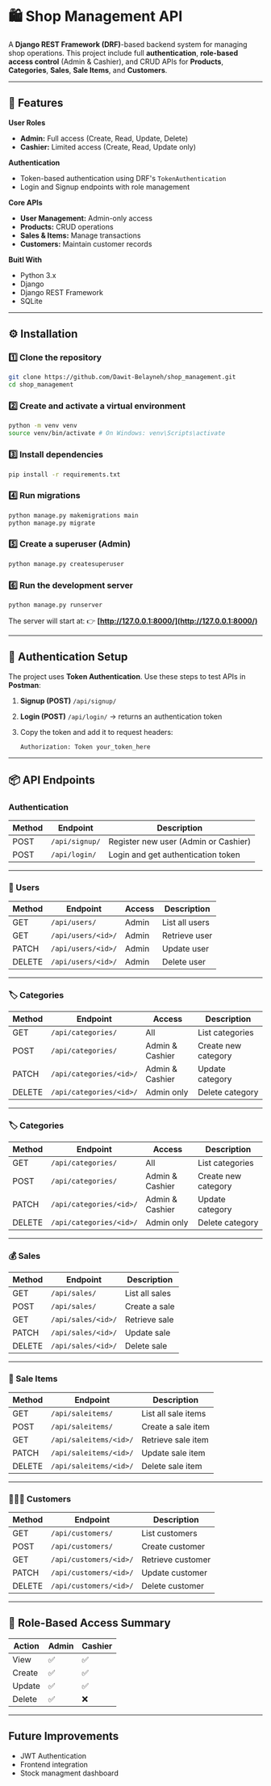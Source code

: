 # 🛍️ Shop Management API

A **Django REST Framework (DRF)**-based backend system for managing shop operations. This project include full **authentication**, **role-based access control** (Admin & Cashier), and CRUD APIs for  **Products**, **Categories**, **Sales**, **Sale Items**, and **Customers**.

---

## 🚀 Features

**User Roles**

* **Admin:** Full access (Create, Read, Update, Delete)
* **Cashier:** Limited access (Create, Read, Update only)

**Authentication**

* Token-based authentication using DRF's `TokenAuthentication`
* Login and Signup endpoints with role management

**Core APIs**

* **User Management:** Admin-only access
* **Products:** CRUD operations
* **Sales & Items:** Manage transactions
* **Customers:** Maintain customer records

**Buitl With**

* Python 3.x
* Django
* Django REST Framework
* SQLite 

 ---

 ## ⚙️ Installation

 ### 1️⃣ Clone the repository

 ```bash
 git clone https://github.com/Dawit-Belayneh/shop_management.git
 cd shop_management
 ```

 ### 2️⃣ Create and activate a virtual environment

 ```bash
 python -m venv venv
 source venv/bin/activate # On Windows: venv\Scripts\activate
 ```

 ### 3️⃣ Install dependencies

```bash
pip install -r requirements.txt
```

### 4️⃣ Run migrations

```bash
python manage.py makemigrations main
python manage.py migrate
```

### 5️⃣ Create a superuser (Admin)

```bash
python manage.py createsuperuser
```

### 6️⃣ Run the development server

```bash
python manage.py runserver
```

The server will start at:
👉 **[http://127.0.0.1:8000/](http://127.0.0.1:8000/)**

---

## 🔑 Authentication Setup

The project uses **Token Authentication**.
Use these steps to test APIs in **Postman**:

1. **Signup (POST)** `/api/signup/`
2. **Login (POST)** `/api/login/` → returns an authentication token
3. Copy the token and add it to request headers:

    ```
    Authorization: Token your_token_here
    ```

---

## 📦 API Endpoints

### Authentication

| Method | Endpoint       | Description                          |
| ------ | -------------- | ------------------------------------ |
| POST   | `/api/signup/` | Register new user (Admin or Cashier) |
| POST   | `/api/login/`  | Login and get authentication token   |

---

### 👥 Users

| Method | Endpoint           | Access | Description    |
| ------ | ------------------ | ------ | -------------- |
| GET    | `/api/users/`      | Admin  | List all users |
| GET    | `/api/users/<id>/` | Admin  | Retrieve user  |
| PATCH  | `/api/users/<id>/` | Admin  | Update user    |
| DELETE | `/api/users/<id>/` | Admin  | Delete user    |

---

### 🏷️ Categories

| Method | Endpoint                | Access          | Description         |
| ------ | ----------------------- | --------------- | ------------------- |
| GET    | `/api/categories/`      | All             | List categories     |
| POST   | `/api/categories/`      | Admin & Cashier | Create new category |
| PATCH  | `/api/categories/<id>/` | Admin & Cashier | Update category     |
| DELETE | `/api/categories/<id>/` | Admin only      | Delete category     |

---

### 🏷️ Categories

| Method | Endpoint                | Access          | Description         |
| ------ | ----------------------- | --------------- | ------------------- |
| GET    | `/api/categories/`      | All             | List categories     |
| POST   | `/api/categories/`      | Admin & Cashier | Create new category |
| PATCH  | `/api/categories/<id>/` | Admin & Cashier | Update category     |
| DELETE | `/api/categories/<id>/` | Admin only      | Delete category     |

---

### 💰 Sales

| Method | Endpoint           | Description    |
| ------ | ------------------ | -------------- |
| GET    | `/api/sales/`      | List all sales |
| POST   | `/api/sales/`      | Create a sale  |
| GET    | `/api/sales/<id>/` | Retrieve sale  |
| PATCH  | `/api/sales/<id>/` | Update sale    |
| DELETE | `/api/sales/<id>/` | Delete sale    |

---

### 🧾 Sale Items

| Method | Endpoint               | Description         |
| ------ | ---------------------- | ------------------- |
| GET    | `/api/saleitems/`      | List all sale items |
| POST   | `/api/saleitems/`      | Create a sale item  |
| GET    | `/api/saleitems/<id>/` | Retrieve sale item  |
| PATCH  | `/api/saleitems/<id>/` | Update sale item    |
| DELETE | `/api/saleitems/<id>/` | Delete sale item    |

---

### 👨‍👩‍👧 Customers

| Method | Endpoint               | Description       |
| ------ | ---------------------- | ----------------- |
| GET    | `/api/customers/`      | List customers    |
| POST   | `/api/customers/`      | Create customer   |
| GET    | `/api/customers/<id>/` | Retrieve customer |
| PATCH  | `/api/customers/<id>/` | Update customer   |
| DELETE | `/api/customers/<id>/` | Delete customer   |

---

## 🔐 Role-Based Access Summary

| Action | Admin | Cashier |
| ------ | ----- | ------- |
| View   | ✅     | ✅       |
| Create | ✅     | ✅       |
| Update | ✅     | ✅       |
| Delete | ✅     | ❌       |

---

## Future Improvements 

* JWT Authentication
* Frontend integration
* Stock managment dashboard
